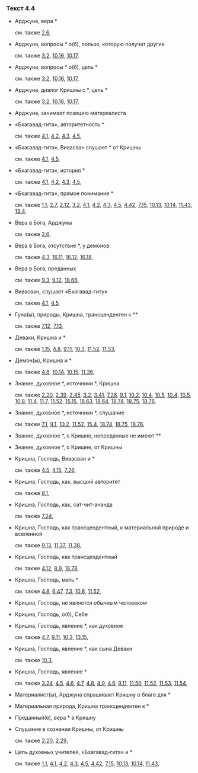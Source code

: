 ### Текст 4.4
	
- Арджуна, вера \*

	см. также  [2.6](../02/0206.md), 
	
- Арджуна, вопросы \* о(б), пользе, которую получат другие

	см. также  [3.2](../03/0302.md),  [10.16](../10/1016.md),  [10.17](../10/1017.md), 
	
- Арджуна, вопросы \* о(б), цель \*

	см. также  [3.2](../03/0302.md),  [10.16](../10/1016.md),  [10.17](../10/1017.md), 
	
- Арджуна, диалог Кришны с \*, цель \*

	см. также  [3.2](../03/0302.md),  [10.16](../10/1016.md),  [10.17](../10/1017.md), 
	
- Арджуна, занимает позицию материалиста

	
- «Бхагавад-гита», авторитетность \*

	см. также  [4.1](../04/0401.md),  [4.2](../04/0402.md),  [4.3](../04/0403.md),  [4.5](../04/0405.md), 
	
- «Бхагавад-гита», Вивасван слушает \* от Кришны

	см. также  [4.1](../04/0401.md),  [4.5](../04/0405.md), 
	
- «Бхагавад-гита», история \*

	см. также  [4.1](../04/0401.md),  [4.2](../04/0402.md),  [4.3](../04/0403.md),  [4.5](../04/0405.md), 
	
- «Бхагавад-гита», прямое понимание \*

	см. также  [1.1](../01/0101.md),  [2.7](../02/0207.md),  [2.12](../02/0212.md),  [3.2](../03/0302.md),  [4.1](../04/0401.md),  [4.2](../04/0402.md),  [4.3](../04/0403.md),  [4.5](../04/0405.md),  [4.42](../04/0442.md),  [7.15](../07/0715.md),  [10.13](../10/1013.md),  [10.14](../10/1014.md),  [11.43](../11/1143.md),  [13.4](../13/1304.md), 
	
- Вера в Бога, Арджуны

	см. также  [2.6](../02/0206.md), 
	
- Вера в Бога, отсутствие \*, у демонов

	см. также  [4.3](../04/0403.md),  [16.11](../16/1611.md),  [16.12](../16/1612.md),  [16.18](../16/1618.md), 
	
- Вера в Бога, преданных

	см. также  [9.3](../09/0903.md),  [9.12](../09/0912.md),  [18.66](../18/1866.md), 
	
- Вивасван, слушает «Бхагавад-гиту»

	см. также  [4.1](../04/0401.md),  [4.5](../04/0405.md), 
	
- Гуна(ы), природы, Кришна, трансцендентен к \*\*

	см. также  [7.12](../07/0712.md),  [7.13](../07/0713.md), 
	
- Деваки, Кришна и \*

	см. также  [1.15](../01/0115.md),  [4.8](../04/0408.md),  [9.11](../09/0911.md),  [10.3](../10/1003.md),  [11.52](../11/1152.md),  [11.53](../11/1153.md), 
	
- Демон(ы), Кришна и \*

	см. также  [4.8](../04/0408.md),  [10.14](../10/1014.md),  [10.15](../10/1015.md),  [11.36](../11/1136.md), 
	
- Знание, духовное \*, источники \*, Кришна

	см. также  [2.20](../02/0220.md),  [2.39](../02/0239.md),  [2.45](../02/0245.md),  [3.2](../03/0302.md),  [3.41](../03/0341.md),  [7.26](../07/0726.md),  [9.1](../09/0901.md),  [10.2](../10/1002.md),  [10.4](../10/1004.md),  [10.5](../10/1005.md),  [10.4](../10/1004.md),  [10.5](../10/1005.md),  [10.8](../10/1008.md),  [11.4](../11/1104.md),  [11.7](../11/1107.md),  [11.52](../11/1152.md),  [15.15](../15/1515.md),  [18.63](../18/1863.md),  [18.64](../18/1864.md),  [18.74](../18/1874.md),  [18.75](../18/1875.md),  [18.76](../18/1876.md), 
	
- Знание, духовное \*, источники \*, слушание

	см. также  [7.1](../07/0701.md),  [9.1](../09/0901.md),  [10.2](../10/1002.md),  [11.52](../11/1152.md),  [15.4](../15/1504.md),  [18.74](../18/1874.md),  [18.75](../18/1875.md),  [18.76](../18/1876.md), 
	
- Знание, духовное \*, о Кришне, непреданные не имеют \*\*

	
- Знание, духовное \*, о Кришне, от Кришны

	
- Кришна, Господь, Вивасван и \*

	см. также  [4.5](../04/0405.md),  [4.15](../04/0415.md),  [7.26](../07/0726.md), 
	
- Кришна, Господь, как, высший авторитет

	см. также  [8.1](../08/0801.md), 
	
- Кришна, Господь, как, сат-чит-ананда

	см. также  [7.24](../07/0724.md), 
	
- Кришна, Господь, как трансцендентный, к материальной природе и вселенной

	см. также  [9.13](../09/0913.md),  [11.37](../11/1137.md),  [11.38](../11/1138.md), 
	
- Кришна, Господь, как трансцендентный

	см. также  [4.12](../04/0412.md),  [8.9](../08/0809.md),  [18.78](../18/1878.md), 
	
- Кришна, Господь, мать \*

	см. также  [4.8](../04/0408.md),  [6.47](../06/0647.md),  [7.3](../07/0703.md),  [10.8](../10/1008.md),  [11.52](../11/1152.md), 
	
- Кришна, Господь, не является обычным человеком

	
- Кришна, Господь, о(б), Себе

	
- Кришна, Господь, явление \*, как духовное

	см. также  [4.7](../04/0407.md),  [9.11](../09/0911.md),  [10.3](../10/1003.md),  [13.15](../13/1315.md), 
	
- Кришна, Господь, явление \*, как сына Деваки

	см. также  [10.3](../10/1003.md), 
	
- Кришна, Господь, явление \*

	см. также  [3.24](../03/0324.md),  [4.5](../04/0405.md),  [4.6](../04/0406.md),  [4.7](../04/0407.md),  [4.8](../04/0408.md),  [4.9](../04/0409.md),  [4.6](../04/0406.md),  [9.11](../09/0911.md),  [11.50](../11/1150.md),  [11.52](../11/1152.md),  [11.53](../11/1153.md),  [11.54](../11/1154.md), 
	
- Материалист(ы), Арджуна спрашивает Кришну о благе для \*

	
- Материальная природа, Кришна трансцендентен к \*

	
- Преданный(е), вера \* в Кришну

	
- Слушание в сознании Кришны, от Кришны

	см. также  [2.20](../02/0220.md),  [2.29](../02/0229.md), 
	
- Цепь духовных учителей, «Бхагавад-гита» и \*

	см. также  [1.1](../01/0101.md),  [4.1](../04/0401.md),  [4.2](../04/0402.md),  [4.3](../04/0403.md),  [4.5](../04/0405.md),  [4.42](../04/0442.md),  [7.15](../07/0715.md),  [10.13](../10/1013.md),  [10.14](../10/1014.md),  [11.43](../11/1143.md), 
